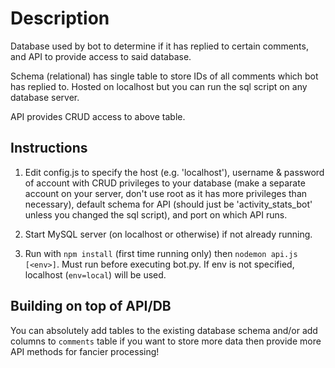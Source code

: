 # Description
Database used by bot to determine if it has replied to certain comments, and API to provide access to said database.

Schema (relational) has single table to store IDs of all comments which bot has replied to. Hosted on localhost but you can run the sql script on any database server.

API provides CRUD access to above table.

## Instructions
1. Edit config.js to specify the host (e.g. 'localhost'), username & password of account with CRUD privileges to your database (make a separate account on your server, don't use root as it has more privileges than necessary), default schema for API (should just be 'activity_stats_bot' unless you changed the sql script), and port on which API runs.

2. Start MySQL server (on localhost or otherwise) if not already running.

3. Run with `npm install` (first time running only) then `nodemon api.js [<env>]`. Must run before executing bot.py. If env is not specified, localhost (`env=local`) will be used.

## Building on top of API/DB
You can absolutely add tables to the existing database schema and/or add columns to `comments` table if you want to store more data then provide more API methods for fancier processing!
